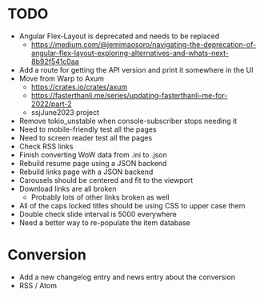 # TODO

* Angular Flex-Layout is deprecated and needs to be replaced
  * https://medium.com/@jemimaosoro/navigating-the-deprecation-of-angular-flex-layout-exploring-alternatives-and-whats-next-8b92f541c0aa
* Add a route for getting the API version and print it somewhere in the UI
* Move from Warp to Axum
  * https://crates.io/crates/axum
  * https://fasterthanli.me/series/updating-fasterthanli-me-for-2022/part-2
  * ssjJune2023 project
* Remove tokio_unstable when console-subscriber stops needing it
* Need to mobile-friendly test all the pages
* Need to screen reader test all the pages
* Check RSS links
* Finish converting WoW data from .ini to .json
* Rebuild resume page using a JSON backend
* Rebuild links page with a JSON backend
* Carousels should be centered and fit to the viewport
* Download links are all broken
  * Probably lots of other links broken as well
* All of the caps locked titles should be using CSS to upper case them
* Double check slide interval is 5000 everywhere
* Need a better way to re-populate the item database

# Conversion

* Add a new changelog entry and news entry about the conversion
* RSS / Atom
